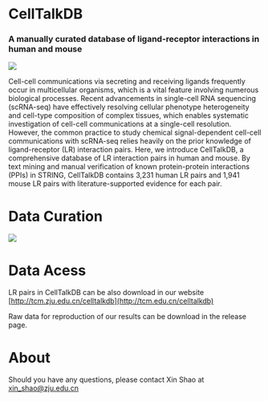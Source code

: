 # CellTalkDB

### A manually curated database of ligand-receptor interactions in human and mouse

<img src='https://github.com/ZJUFanLab/CellTalkDB/blob/master/img/cell_cell_communications.jpg'>

Cell-cell communications via secreting and receiving ligands frequently occur in multicellular organisms, which is a vital feature involving numerous biological processes. Recent advancements in single-cell RNA sequencing (scRNA-seq) have effectively resolving cellular phenotype heterogeneity and cell-type composition of complex tissues, which enables systematic investigation of cell-cell communications at a single-cell resolution. However, the common practice to study chemical signal-dependent cell-cell communications with scRNA-seq relies heavily on the prior knowledge of ligand-receptor (LR) interaction pairs. Here, we introduce CellTalkDB, a comprehensive database of LR interaction pairs in human and mouse. By text mining and manual verification of known protein-protein interactions (PPIs) in STRING, CellTalkDB contains 3,231 human LR pairs and 1,941 mouse LR pairs with literature-supported evidence for each pair.

# Data Curation

<img src='https://github.com/ZJUFanLab/CellTalkDB/blob/master/img/data_curation.svg'>

# Data Acess

LR pairs in CellTalkDB can be also download in our website [http://tcm.zju.edu.cn/celltalkdb](http://tcm.edu.cn/celltalkdb)

Raw data for reproduction of our results can be download in the release page.

# About
Should you have any questions, please contact Xin Shao at xin_shao@zju.edu.cn
